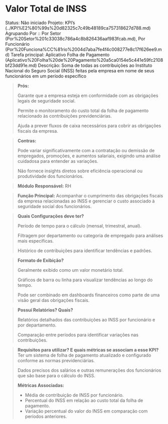 # Valor Total de INSS

Status: Não iniciado
Projeto: KPI’s (../KPI%E2%80%99s%20d82325c7c49b48189ca757318627d788.md)
Agrupando Por :: Por Setor (Por%20Setor%201c33038c786a4c8b826436aaf983fcab.md), Por Funcionário (Por%20Funciona%CC%81rio%2004d7aba7fe4f4c008277e8c17f626ee9.md)
Tarefa principal: Aplicativo Folha de Pagamento (Aplicativo%20Folha%20de%20Pagamento%20a5ca0154e5c441e59fc2108bf23dd91e.md)
Descrição: Soma de todas as contribuições ao Instituto Nacional do Seguro Social (INSS) feitas pela empresa em nome de seus funcionários em um período específico

> **Prós:**
> 
> 
> Garante que a empresa esteja em conformidade com as obrigações legais de seguridade social.
> 
> Permite o monitoramento do custo total da folha de pagamento relacionado às contribuições previdenciárias.
> 
> Ajuda a prever fluxos de caixa necessários para cobrir as obrigações fiscais da empresa.
> 

> **Contras:**
> 
> 
> Pode variar significativamente com a contratação ou demissão de empregados, promoções, e aumentos salariais, exigindo uma análise cuidadosa para entender as variações.
> 
> Não fornece insights diretos sobre eficiência operacional ou produtividade dos funcionários.
> 

> **Módulo Responsável:**
RH
> 

> **Função Principal:**
Acompanhar o cumprimento das obrigações fiscais da empresa relacionadas ao INSS e gerenciar o custo associado à seguridade social dos funcionários.
> 

> **Quais Configurações deve ter?**
> 
> 
> Período de tempo para o cálculo (mensal, trimestral, anual).
> 
> Filtragem por departamento ou categoria de empregado para análises mais específicas.
> 
> Histórico de contribuições para identificar tendências e padrões.
> 

> **Formato de Exibição?**
> 
> 
> Geralmente exibido como um valor monetário total.
> 
> Gráficos de barra ou linha para visualizar tendências ao longo do tempo.
> 
> Pode ser combinado em dashboards financeiros como parte de uma visão geral das obrigações fiscais.
> 

> **Possuí Relatórios? Quais?**
> 
> 
> Relatórios detalhados das contribuições ao INSS por funcionário e por departamento.
> 
> Comparação entre períodos para identificar variações nas contribuições.
> 

> **Requisitos para utilizar? E quais métricas se associam a esse KPI?**
Ter um sistema de folha de pagamento atualizado e configurado conforme as normas previdenciárias.
> 
> 
> Dados precisos dos salários e outras remunerações dos funcionários que são base para o cálculo do INSS.
> 
> **Métricas Associadas:**
> 
> - Média de contribuição de INSS por funcionário.
> - Percentual do INSS em relação ao custo total da folha de pagamento.
> - Variação percentual do valor do INSS em comparação com períodos anteriores.